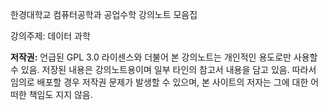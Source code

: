 한경대학교 컴퓨터공학과 공업수학 강의노트 모음집

강의주제: 데이터 과학

**저작권:** 언급된 GPL 3.0 라이센스와 더불어 본 강의노트는 개인적인 용도로만 사용할 수 있음. 저장된 내용은 강의노트용이며 일부 타인의 참고서 내용을 담고 있음. 따라서 임의로 배포할 경우 저작권 문제가 발생할 수 있으며, 본 사이트의 저자는 그에 대한 어떠한 책임도 지지 않음.
